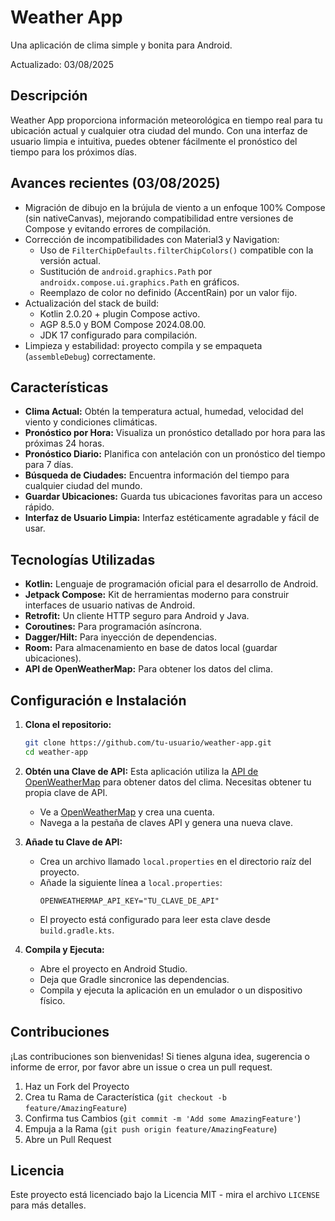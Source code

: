 # Weather App

Una aplicación de clima simple y bonita para Android.

Actualizado: 03/08/2025

## Descripción

Weather App proporciona información meteorológica en tiempo real para tu ubicación actual y cualquier otra ciudad del mundo. Con una interfaz de usuario limpia e intuitiva, puedes obtener fácilmente el pronóstico del tiempo para los próximos días.

## Avances recientes (03/08/2025)

- Migración de dibujo en la brújula de viento a un enfoque 100% Compose (sin nativeCanvas), mejorando compatibilidad entre versiones de Compose y evitando errores de compilación.
- Corrección de incompatibilidades con Material3 y Navigation:
  - Uso de `FilterChipDefaults.filterChipColors()` compatible con la versión actual.
  - Sustitución de `android.graphics.Path` por `androidx.compose.ui.graphics.Path` en gráficos.
  - Reemplazo de color no definido (AccentRain) por un valor fijo.
- Actualización del stack de build:
  - Kotlin 2.0.20 + plugin Compose activo.
  - AGP 8.5.0 y BOM Compose 2024.08.00.
  - JDK 17 configurado para compilación.
- Limpieza y estabilidad: proyecto compila y se empaqueta (`assembleDebug`) correctamente.

## Características

*   **Clima Actual:** Obtén la temperatura actual, humedad, velocidad del viento y condiciones climáticas.
*   **Pronóstico por Hora:** Visualiza un pronóstico detallado por hora para las próximas 24 horas.
*   **Pronóstico Diario:** Planifica con antelación con un pronóstico del tiempo para 7 días.
*   **Búsqueda de Ciudades:** Encuentra información del tiempo para cualquier ciudad del mundo.
*   **Guardar Ubicaciones:** Guarda tus ubicaciones favoritas para un acceso rápido.
*   **Interfaz de Usuario Limpia:** Interfaz estéticamente agradable y fácil de usar.

## Tecnologías Utilizadas

*   **Kotlin:** Lenguaje de programación oficial para el desarrollo de Android.
*   **Jetpack Compose:** Kit de herramientas moderno para construir interfaces de usuario nativas de Android.
*   **Retrofit:** Un cliente HTTP seguro para Android y Java.
*   **Coroutines:** Para programación asíncrona.
*   **Dagger/Hilt:** Para inyección de dependencias.
*   **Room:** Para almacenamiento en base de datos local (guardar ubicaciones).
*   **API de OpenWeatherMap:** Para obtener los datos del clima.

## Configuración e Instalación

1.  **Clona el repositorio:**
    ```bash
    git clone https://github.com/tu-usuario/weather-app.git
    cd weather-app
    ```

2.  **Obtén una Clave de API:**
    Esta aplicación utiliza la [API de OpenWeatherMap](https://openweathermap.org/api) para obtener datos del clima. Necesitas obtener tu propia clave de API.
    *   Ve a [OpenWeatherMap](https://openweathermap.org/) y crea una cuenta.
    *   Navega a la pestaña de claves API y genera una nueva clave.

3.  **Añade tu Clave de API:**
    *   Crea un archivo llamado `local.properties` en el directorio raíz del proyecto.
    *   Añade la siguiente línea a `local.properties`:
        ```properties
        OPENWEATHERMAP_API_KEY="TU_CLAVE_DE_API"
        ```
    *   El proyecto está configurado para leer esta clave desde `build.gradle.kts`.

4.  **Compila y Ejecuta:**
    *   Abre el proyecto en Android Studio.
    *   Deja que Gradle sincronice las dependencias.
    *   Compila y ejecuta la aplicación en un emulador o un dispositivo físico.

## Contribuciones

¡Las contribuciones son bienvenidas! Si tienes alguna idea, sugerencia o informe de error, por favor abre un issue o crea un pull request.

1.  Haz un Fork del Proyecto
2.  Crea tu Rama de Característica (`git checkout -b feature/AmazingFeature`)
3.  Confirma tus Cambios (`git commit -m 'Add some AmazingFeature'`)
4.  Empuja a la Rama (`git push origin feature/AmazingFeature`)
5.  Abre un Pull Request

## Licencia

Este proyecto está licenciado bajo la Licencia MIT - mira el archivo `LICENSE` para más detalles.
